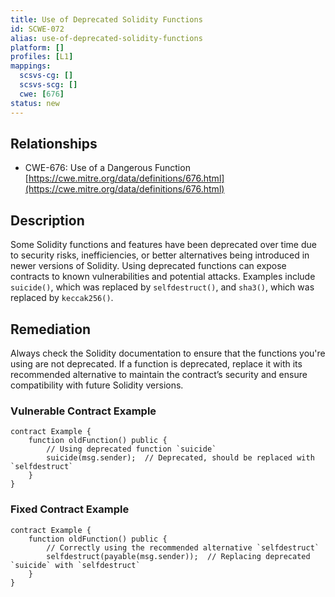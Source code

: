 ```yaml
---
title: Use of Deprecated Solidity Functions
id: SCWE-072
alias: use-of-deprecated-solidity-functions
platform: []
profiles: [L1]
mappings:
  scsvs-cg: []
  scsvs-scg: []
  cwe: [676]
status: new
---
```


## Relationships  
- CWE-676: Use of a Dangerous Function  
  [https://cwe.mitre.org/data/definitions/676.html](https://cwe.mitre.org/data/definitions/676.html)  

## Description
Some Solidity functions and features have been deprecated over time due to security risks, inefficiencies, or better alternatives being introduced in newer versions of Solidity. Using deprecated functions can expose contracts to known vulnerabilities and potential attacks. Examples include `suicide()`, which was replaced by `selfdestruct()`, and `sha3()`, which was replaced by `keccak256()`.

## Remediation
Always check the Solidity documentation to ensure that the functions you're using are not deprecated. If a function is deprecated, replace it with its recommended alternative to maintain the contract’s security and ensure compatibility with future Solidity versions.

### Vulnerable Contract Example
```solidity
contract Example {
    function oldFunction() public {
        // Using deprecated function `suicide`
        suicide(msg.sender);  // Deprecated, should be replaced with `selfdestruct`
    }
}
```

### Fixed Contract Example
```solidity
contract Example {
    function oldFunction() public {
        // Correctly using the recommended alternative `selfdestruct`
        selfdestruct(payable(msg.sender));  // Replacing deprecated `suicide` with `selfdestruct`
    }
}
```